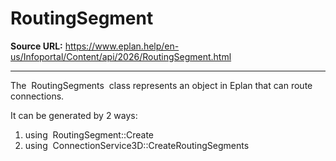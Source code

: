 # RoutingSegment

**Source URL:** https://www.eplan.help/en-us/Infoportal/Content/api/2026/RoutingSegment.html

---

The  RoutingSegments  class represents an object in Eplan that can route connections.

It can be generated by 2 ways:

1. using  RoutingSegment::Create
2. using  ConnectionService3D::CreateRoutingSegments

